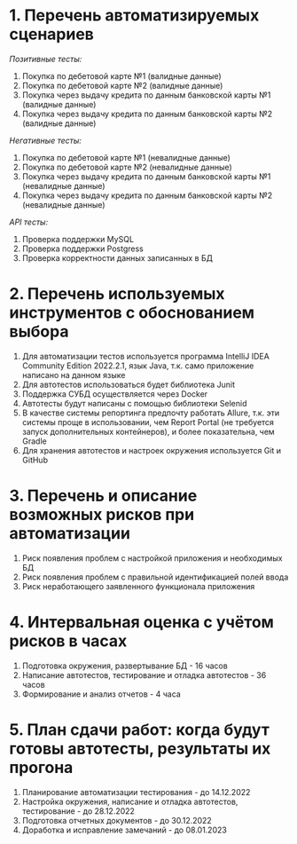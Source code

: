 # 1. Перечень автоматизируемых сценариев

*Позитивные тесты:*
1) Покупка по дебетовой карте №1 (валидные данные)
1) Покупка по дебетовой карте №2 (валидные данные)
1) Покупка через выдачу кредита по данным банковской карты №1 (валидные данные)
1) Покупка через выдачу кредита по данным банковской карты №2 (валидные данные)

*Негативные тесты:*
1) Покупка по дебетовой карте №1 (невалидные данные)
1) Покупка по дебетовой карте №2 (невалидные данные)
1) Покупка через выдачу кредита по данным банковской карты №1 (невалидные данные)
1) Покупка через выдачу кредита по данным банковской карты №2 (невалидные данные)

*API тесты:*
1) Проверка поддержки MySQL
1) Проверка поддержки Postgress
1) Проверка корректности данных записанных в БД

# 2. Перечень используемых инструментов с обоснованием выбора

1) Для автоматизации тестов используется программа IntelliJ IDEA Community Edition 2022.2.1, язык Java, т.к. само приложение написано на данном языке
1) Для автотестов использоваться будет библиотека Junit
1) Поддержка СУБД осуществляется через Docker
1) Автотесты будут написаны с помощью библиотеки Selenid
1) В качестве системы репортинга предпочту работать Allure, т.к. эти системы проще в использовании, чем Report Portal (не требуется запуск дополнительных контейнеров), и более показательна, чем Gradle
1) Для хранения автотестов и настроек окружения используется Git и GitHub

# 3. Перечень и описание возможных рисков при автоматизации

1) Риск появления проблем с настройкой приложения и необходимых БД
1) Риск появления проблем с правильной идентификацией полей ввода
1) Риск неработающего заявленного функционала приложения

# 4. Интервальная оценка с учётом рисков в часах

1) Подготовка окружения, развертывание БД - 16 часов
1) Написание автотестов, тестирование и отладка автотестов - 36 часов
1) Формирование и анализ отчетов - 4 часа

# 5. План сдачи работ: когда будут готовы автотесты, результаты их прогона

1) Планирование автоматизации тестирования - до 14.12.2022
1) Настройка окружения, написание и отладка автотестов, тестирование - до 28.12.2022
1) Подготовка отчетных документов - до 30.12.2022
1) Доработка и исправление замечаний - до 08.01.2023